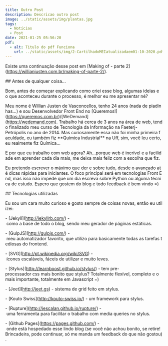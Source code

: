 ```yaml
---
title: Outro Post
description: Descricao outro post
image: ../static/assets/img/plantas.jpg
tags:
  - Notícias
  - Post
date: 2021-01-25 05:56:20
pdf:
  - alt: Titulo do pdf Funciona
    url: ../static/assets/img/2-CartilhadoMEIatualizadaem01-10-2020.pdf
---
```

<!--StartFragment-->

Existe uma continuação desse post em \[Making of - parte 2](https://willianjusten.com.br/making-of-parte-2/).



\## Antes de qualquer coisa...



Bom, antes de começar explicando como criei esse blog, algumas ideias e o que aconteceu durante o processo, é melhor eu me apresentar né?



Meu nome é Willian Justen de Vasconcellos, tenho 24 anos (nada de piadinhas...) e sou Desenvolvedor Front End no \[Queremos!](https://queremos.com.br)/\[WeDemand](https://wedemand.com). Trabalho há cerca de 3 anos na área de web, tendo finalizado meu curso de Tecnologia da Informação na Faeterj-Petrópolis no ano de 2014. Mas curiosamente essa não foi minha primeira faculdade, eu também fiz \*\*Química Industrial\*\* na Uff, sim, você leu certo, eu realmente fiz Química...

E por que eu trabalho com web agora? Ah...porque web é incrível e a facilidade em aprender cada dia mais, me deixa mais feliz com a escolha que fiz.



Eu pretendo escrever o máximo que der e sobre tudo, desde o avançado até dicas rápidas para iniciantes. O foco principal será em tecnologias Front End, mas isso não impede que um dia escreva sobre Python ou alguma técnica de estudo. Espero que gostem do blog e todo feedback é bem vindo =)



\## Tecnologias utilizadas



Eu sou um cara muito curioso e gosto sempre de coisas novas, então eu utilizei:



\- \[Jekyll](http://jekyllrb.com/) - como a base de todo o blog, sendo meu gerador de páginas estáticas.

\- \[GulpJS](http://gulpjs.com/) - meu automatizador favorito, que utilizo para basicamente todas as tarefas tediosas do frontend.

\- \[SVG](http://pt.wikipedia.org/wiki/SVG) - ícones escaláveis, fáceis de utilizar e muito leves.

\- \[Stylus](http://learnboost.github.io/stylus/) - tem pre-processador css mais bonito que stylus? Totalmente flexível, completo e o mais importante, totalmente em Javascript =)

\- \[Jeet](http://jeet.gs) - sistema de grid feito em stylus.

\- \[Kouto Swiss](http://kouto-swiss.io/) - um framework para stylus.

\- \[Rupture](http://jescalan.github.io/rupture/) - uma ferramenta para facilitar o trabalho com media queries no stylus.

\- \[Github Pages](https://pages.github.com/) - onde está hospedado esse lindo blog (se você não achou bonito, se retire! Brincadeira, pode continuar, só me manda um feedback do que não gostou).



<!--EndFragment-->
